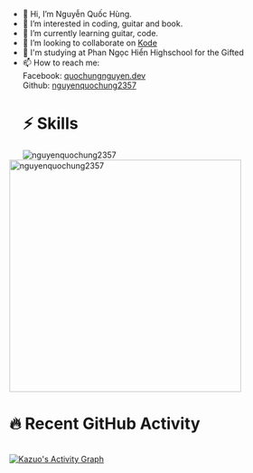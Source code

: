 - 👋 Hi, I’m Nguyễn Quốc Hùng.
- 👀 I’m interested in coding, guitar and book.
- 🌱 I’m currently learning guitar, code.
- 💞️ I’m looking to collaborate on <a href="https://kodelang.dev/">Kode</a>
- 🏫 I'm studying at Phan Ngọc Hiển Highschool for the Gifted
- 📫 How to reach me: </br>
      Facebook:  <a href="https://www.facebook.com/quochungnguyen.dev/">quochungnguyen.dev</a>
      </br>
      Github: <a href="https://github.com/nguyenquochung2357">nguyenquochung2357</a>
  <h1>⚡ Skills</h1>
      <p><img align="left" src="https://github-readme-stats.vercel.app/api/top-langs?username=nguyenquochung2357&show_icons=true&locale=en&layout=compact" alt="nguyenquochung2357" /></p>

<p>&nbsp;<img align="center" src="https://github-readme-stats.vercel.app/api?username=nguyenquochung2357&show_icons=true&locale=en" alt="nguyenquochung2357" width="410" /></p>
<h1>🔥  Recent GitHub Activity</h1>
  <br/>
   <a href="https://github.com/kazuonguyen"><img alt="Kazuo's Activity Graph" src="https://activity-graph.herokuapp.com/graph?username=kazuonguyen&theme=react-dark" /></a>
  <br/>

<!---
nguyenquochung2357/nguyenquochung2357 is a ✨ special ✨ repository because its `README.md` (this file) appears on your GitHub profile.
You can click the Preview link to take a look at your changes.
--->
